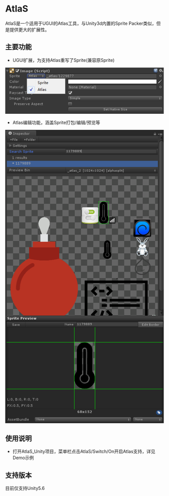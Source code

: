 # AtlaS

AtlaS是一个适用于UGUI的Atlas工具，与Unity3d内置的Sprite Packer类似，但是提供更大的扩展性。

## 主要功能

* UGUI扩展，为支持Atlas重写了Sprite(兼容原Sprite)

![Image](https://github.com/SylarLi/AtlaS/blob/master/AtlaS_Unity/Assets/AtlaS/Demo/1.Switch/snapshot_1.png)

* Atlas编辑功能，涵盖Sprite打包/编辑/预览等

![Image](https://github.com/SylarLi/AtlaS/blob/master/AtlaS_Unity/Assets/AtlaS/Demo/1.Switch/snapshot_2.png)

## 使用说明

* 打开AtlaS_Unity项目，菜单栏点击AtlaS/Switch/On开启Atlas支持，详见Demo示例

## 支持版本

目前仅支持Unity5.6
